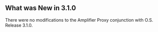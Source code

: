 
## What was New in 3.1.0

There were no modifications to the Amplifier Proxy conjunction with O.S. Release 3.1.0.




